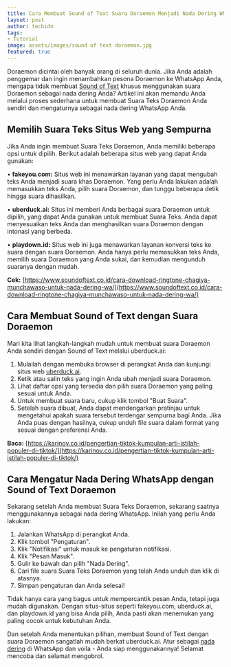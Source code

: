 ```yaml
---
title: Cara Membuat Sound of Text Suara Doraemon Menjadi Nada Dering WhatsApp
layout: post
author: techidn
tags:
- Tutorial
image: assets/images/sound of text doraemon.jpg
featured: true
---
```


Doraemon dicintai oleh banyak orang di seluruh dunia. Jika Anda adalah penggemar dan ingin menambahkan pesona Doraemon ke WhatsApp Anda, mengapa tidak membuat [Sound of Text](https://soundoftext.exblog.jp/) khusus menggunakan suara Doraemon sebagai nada dering Anda? Artikel ini akan memandu Anda melalui proses sederhana untuk membuat Suara Teks Doraemon Anda sendiri dan mengaturnya sebagai nada dering WhatsApp Anda.

## Memilih Suara Teks Situs Web yang Sempurna
Jika Anda ingin membuat Suara Teks Doraemon, Anda memiliki beberapa opsi untuk dipilih. Berikut adalah beberapa situs web yang dapat Anda gunakan:

•	**fakeyou.com:** Situs web ini menawarkan layanan yang dapat mengubah teks Anda menjadi suara khas Doraemon. Yang perlu Anda lakukan adalah memasukkan teks Anda, pilih suara Doraemon, dan tunggu beberapa detik hingga suara dihasilkan.

•	**uberduck.ai:** Situs ini memberi Anda berbagai suara Doraemon untuk dipilih, yang dapat Anda gunakan untuk membuat Suara Teks. Anda dapat menyesuaikan teks Anda dan menghasilkan suara Doraemon dengan intonasi yang berbeda.

•	**playdown.id:** Situs web ini juga menawarkan layanan konversi teks ke suara dengan suara Doraemon. Anda hanya perlu memasukkan teks Anda, memilih suara Doraemon yang Anda sukai, dan kemudian mengunduh suaranya dengan mudah.

**Cek:** [https://www.soundoftext.co.id/cara-download-ringtone-chagiya-munchawaso-untuk-nada-dering-wa/](https://www.soundoftext.co.id/cara-download-ringtone-chagiya-munchawaso-untuk-nada-dering-wa/)

## Cara Membuat Sound of Text dengan Suara Doraemon
Mari kita lihat langkah-langkah mudah untuk membuat suara Doraemon Anda sendiri dengan Sound of Text melalui uberduck.ai:
1.	Mulailah dengan membuka browser di perangkat Anda dan kunjungi situs web [uberduck.ai](https://www.uberduck.ai).
2.	Ketik atau salin teks yang ingin Anda ubah menjadi suara Doraemon.
3.	Lihat daftar opsi yang tersedia dan pilih suara Doraemon yang paling sesuai untuk Anda.
4.	Untuk membuat suara baru, cukup klik tombol "Buat Suara".
5.	Setelah suara dibuat, Anda dapat mendengarkan pratinjau untuk mengetahui apakah suara tersebut terdengar sempurna bagi Anda.
Jika Anda puas dengan hasilnya, cukup unduh file suara dalam format yang sesuai dengan preferensi Anda.

**Baca:** [https://karinov.co.id/pengertian-tiktok-kumpulan-arti-istilah-populer-di-tiktok/](https://karinov.co.id/pengertian-tiktok-kumpulan-arti-istilah-populer-di-tiktok/)

## Cara Mengatur Nada Dering WhatsApp dengan Sound of Text Doraemon
Sekarang setelah Anda membuat Suara Teks Doraemon, sekarang saatnya menggunakannya sebagai nada dering WhatsApp. Inilah yang perlu Anda lakukan:
1.	Jalankan WhatsApp di perangkat Anda.
2.	Klik tombol "Pengaturan".
3.	Klik "Notifikasi" untuk masuk ke pengaturan notifikasi.
4.	Klik "Pesan Masuk".
5.	Gulir ke bawah dan pilih "Nada Dering".
6.	Cari file suara Suara Teks Doraemon yang telah Anda unduh dan klik di atasnya.
7.	Simpan pengaturan dan Anda selesai!

Tidak hanya cara yang bagus untuk mempercantik pesan Anda, tetapi juga mudah digunakan. Dengan situs-situs seperti fakeyou.com, uberduck.ai, dan playdown.id yang bisa Anda pilih, Anda pasti akan menemukan yang paling cocok untuk kebutuhan Anda.

Dan setelah Anda menentukan pilihan, membuat Sound of Text dengan suara Doraemon sangatlah mudah berkat uberduck.ai. Atur sebagai [nada dering](https://sebutnamawa.readthedocs.io/) di WhatsApp dan voila - Anda siap menggunakannya! Selamat mencoba dan selamat mengobrol.
